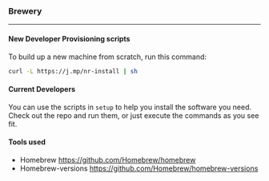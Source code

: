 ### Brewery
-----

#### New Developer Provisioning scripts

To build up a new machine from scratch, run this command:

```bash
curl -L https://j.mp/nr-install | sh
```

#### Current Developers

You can use the scripts in `setup` to help you install the software you need. Check out the repo and run them, or just execute the commands as you see fit.

#### Tools used

* Homebrew https://github.com/Homebrew/homebrew
* Homebrew-versions https://github.com/Homebrew/homebrew-versions

